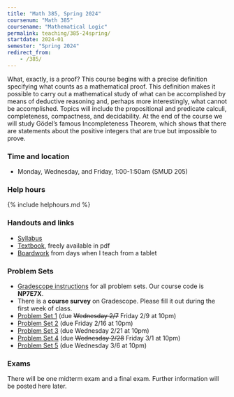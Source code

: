 ```yaml
---
title: "Math 385, Spring 2024"
coursenum: "Math 385"
coursename: "Mathematical Logic"
permalink: teaching/385-24spring/
startdate: 2024-01
semester: "Spring 2024"
redirect_from:
    - /385/
---
```


What, exactly, is a proof? This course begins with a precise definition specifying what counts as a mathematical proof. This definition makes it possible to carry out a mathematical study of what can be accomplished by means of deductive reasoning and, perhaps more interestingly, what cannot be accomplished. Topics will include the propositional and predicate calculi, completeness, compactness, and decidability. At the end of the course we will study Gödel’s famous Incompleteness Theorem, which shows that there are statements about the positive integers that are true but impossible to prove.

### Time and location
* Monday, Wednesday, and Friday, 1:00-1:50am (SMUD 205)

### Help hours

{% include helphours.md %}

### Handouts and links
* [Syllabus](handouts/syllabus.pdf)
* [Textbook](https://milneopentextbooks.org/a-friendly-introduction-to-mathematical-logic/), freely available in pdf
* [Boardwork](https://www.dropbox.com/scl/fo/fh1vlc59sa4kuzoude095/h?rlkey=gzrp2wmhaxyggnkb6wczx2six&dl=0) from days when I teach from a tablet

### Problem Sets
* [Gradescope instructions](handouts/gsinfo.pdf) for all problem sets. Our course code is **NP7E7X**.
* There is a **course survey** on Gradescope. Please fill it out during the first week of class.
* [Problem Set 1](psets/pset1.pdf) (due ~~Wednesday 2/7~~ Friday 2/9 at 10pm)
* [Problem Set 2](psets/pset2.pdf) (due Friday 2/16 at 10pm)
* [Problem Set 3](psets/pset3.pdf) (due Wednesday 2/21 at 10pm)
* [Problem Set 4](psets/pset4.pdf) (due ~~Wednesday 2/28~~ Friday 3/1 at 10pm)
* [Problem Set 5](psets/pset5.pdf) (due Wednesday 3/6 at 10pm)

### Exams
There will be one midterm exam and a final exam. Further information will be posted here later.
